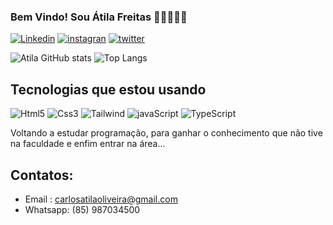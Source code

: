 ### Bem Vindo! Sou Átila Freitas 👨🏻‍💻👋🏻

[![Linkedin](https://img.shields.io/badge/LinkedIn-0077B5?style=for-the-badge&logo=linkedin&logoColor=white)]()
[![instagran](https://img.shields.io/badge/Instagram-E4405F?style=for-the-badge&logo=instagram&logoColor=white)](https://www.instagram.com/atilafreitas17/)
[![twitter](https://img.shields.io/badge/Twitter-1DA1F2?style=for-the-badge&logo=twitter&logoColor=white)](https://twitter.com/AtilaFreitas17)

![Atila GitHub stats](https://github-readme-stats.vercel.app/api?username=CarlosAtilaOliveira&show_icons=true&theme=onedark) 
![Top Langs](https://github-readme-stats.vercel.app/api/top-langs/?username=anuraghazra&layout=compact)

## Tecnologias que estou usando
<div style = "display: inline-block">
    <img aling="center" alt="Html5" src="https://img.shields.io/badge/HTML5-E34F26?style=for-the-badge&logo=html5&logoColor=white"/>
    <img aling="center" alt="Css3" src="https://img.shields.io/badge/CSS-239120?&style=for-the-badge&logo=css3&logoColor=white"/>
    <img aling="center" alt="Tailwind" src="https://img.shields.io/badge/Tailwind_CSS-38B2AC?style=for-the-badge&logo=tailwind-css&logoColor=white"/>
    <img aling="center" alt="javaScript" src="https://img.shields.io/badge/JavaScript-F7DF1E?style=for-the-badge&logo=javascript&logoColor=black"/>
    <img aling="center" alt="TypeScript" src="https://img.shields.io/badge/TypeScript-007ACC?style=for-the-badge&logo=typescript&logoColor=white"/>
</div><br/>

 Voltando a estudar programação, para ganhar o conhecimento que não tive na faculdade e enfim entrar na área...

 ## Contatos:
 - Email : carlosatilaoliveira@gmail.com<br/>
 - Whatsapp: (85) 987034500


